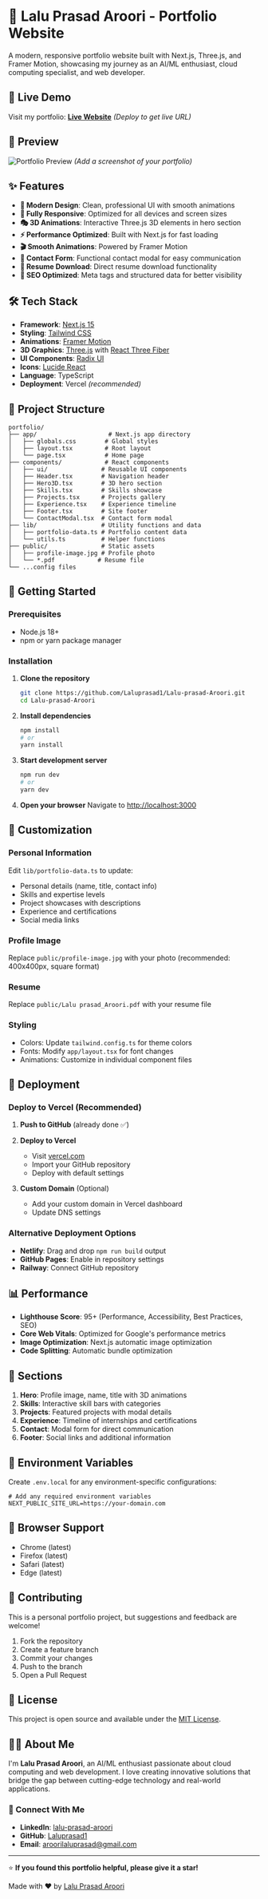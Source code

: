 # 🚀 Lalu Prasad Aroori - Portfolio Website

A modern, responsive portfolio website built with Next.js, Three.js, and Framer Motion, showcasing my journey as an AI/ML enthusiast, cloud computing specialist, and web developer.

## 🌟 Live Demo

Visit my portfolio: [**Live Website**](https://lalu-prasad-aroori.vercel.app/) *(Deploy to get live URL)*

## 📸 Preview

![Portfolio Preview](./public/portfolio-preview.png) *(Add a screenshot of your portfolio)*

## ✨ Features

- **🎨 Modern Design**: Clean, professional UI with smooth animations
- **📱 Fully Responsive**: Optimized for all devices and screen sizes
- **🎭 3D Animations**: Interactive Three.js 3D elements in hero section
- **⚡ Performance Optimized**: Built with Next.js for fast loading
- **🎬 Smooth Animations**: Powered by Framer Motion
- **📧 Contact Form**: Functional contact modal for easy communication
- **📄 Resume Download**: Direct resume download functionality
- **🎯 SEO Optimized**: Meta tags and structured data for better visibility

## 🛠️ Tech Stack

- **Framework**: [Next.js 15](https://nextjs.org/)
- **Styling**: [Tailwind CSS](https://tailwindcss.com/)
- **Animations**: [Framer Motion](https://www.framer.com/motion/)
- **3D Graphics**: [Three.js](https://threejs.org/) with [React Three Fiber](https://docs.pmnd.rs/react-three-fiber)
- **UI Components**: [Radix UI](https://www.radix-ui.com/)
- **Icons**: [Lucide React](https://lucide.dev/)
- **Language**: TypeScript
- **Deployment**: Vercel *(recommended)*

## 📂 Project Structure

```
portfolio/
├── app/                    # Next.js app directory
│   ├── globals.css        # Global styles
│   ├── layout.tsx         # Root layout
│   └── page.tsx           # Home page
├── components/            # React components
│   ├── ui/               # Reusable UI components
│   ├── Header.tsx        # Navigation header
│   ├── Hero3D.tsx        # 3D hero section
│   ├── Skills.tsx        # Skills showcase
│   ├── Projects.tsx      # Projects gallery
│   ├── Experience.tsx    # Experience timeline
│   ├── Footer.tsx        # Site footer
│   └── ContactModal.tsx  # Contact form modal
├── lib/                  # Utility functions and data
│   ├── portfolio-data.ts # Portfolio content data
│   └── utils.ts          # Helper functions
├── public/               # Static assets
│   ├── profile-image.jpg # Profile photo
│   └── *.pdf            # Resume file
└── ...config files
```

## 🚀 Getting Started

### Prerequisites

- Node.js 18+ 
- npm or yarn package manager

### Installation

1. **Clone the repository**
   ```bash
   git clone https://github.com/Laluprasad1/Lalu-prasad-Aroori.git
   cd Lalu-prasad-Aroori
   ```

2. **Install dependencies**
   ```bash
   npm install
   # or
   yarn install
   ```

3. **Start development server**
   ```bash
   npm run dev
   # or
   yarn dev
   ```

4. **Open your browser**
   Navigate to [http://localhost:3000](http://localhost:3000)

## 📝 Customization

### Personal Information

Edit `lib/portfolio-data.ts` to update:

- Personal details (name, title, contact info)
- Skills and expertise levels
- Project showcases with descriptions
- Experience and certifications
- Social media links

### Profile Image

Replace `public/profile-image.jpg` with your photo (recommended: 400x400px, square format)

### Resume

Replace `public/Lalu prasad_Aroori.pdf` with your resume file

### Styling

- Colors: Update `tailwind.config.ts` for theme colors
- Fonts: Modify `app/layout.tsx` for font changes
- Animations: Customize in individual component files

## 🚀 Deployment

### Deploy to Vercel (Recommended)

1. **Push to GitHub** (already done ✅)

2. **Deploy to Vercel**
   - Visit [vercel.com](https://vercel.com)
   - Import your GitHub repository
   - Deploy with default settings

3. **Custom Domain** (Optional)
   - Add your custom domain in Vercel dashboard
   - Update DNS settings

### Alternative Deployment Options

- **Netlify**: Drag and drop `npm run build` output
- **GitHub Pages**: Enable in repository settings
- **Railway**: Connect GitHub repository

## 📊 Performance

- **Lighthouse Score**: 95+ (Performance, Accessibility, Best Practices, SEO)
- **Core Web Vitals**: Optimized for Google's performance metrics
- **Image Optimization**: Next.js automatic image optimization
- **Code Splitting**: Automatic bundle optimization

## 🎯 Sections

1. **Hero**: Profile image, name, title with 3D animations
2. **Skills**: Interactive skill bars with categories
3. **Projects**: Featured projects with modal details
4. **Experience**: Timeline of internships and certifications
5. **Contact**: Modal form for direct communication
6. **Footer**: Social links and additional information

## 🔧 Environment Variables

Create `.env.local` for any environment-specific configurations:

```env
# Add any required environment variables
NEXT_PUBLIC_SITE_URL=https://your-domain.com
```

## 📱 Browser Support

- Chrome (latest)
- Firefox (latest)
- Safari (latest)
- Edge (latest)

## 🤝 Contributing

This is a personal portfolio project, but suggestions and feedback are welcome!

1. Fork the repository
2. Create a feature branch
3. Commit your changes
4. Push to the branch
5. Open a Pull Request

## 📄 License

This project is open source and available under the [MIT License](LICENSE).

## 👨‍💻 About Me

I'm **Lalu Prasad Aroori**, an AI/ML enthusiast passionate about cloud computing and web development. I love creating innovative solutions that bridge the gap between cutting-edge technology and real-world applications.

### 🔗 Connect With Me

- **LinkedIn**: [lalu-prasad-aroori](https://www.linkedin.com/in/lalu-prasad-aroori)
- **GitHub**: [Laluprasad1](https://github.com/Laluprasad1)
- **Email**: [aroorilaluprasad@gmail.com](mailto:aroorilaluprasad@gmail.com)

---

⭐ **If you found this portfolio helpful, please give it a star!**

Made with ❤️ by [Lalu Prasad Aroori](https://github.com/Laluprasad1)
